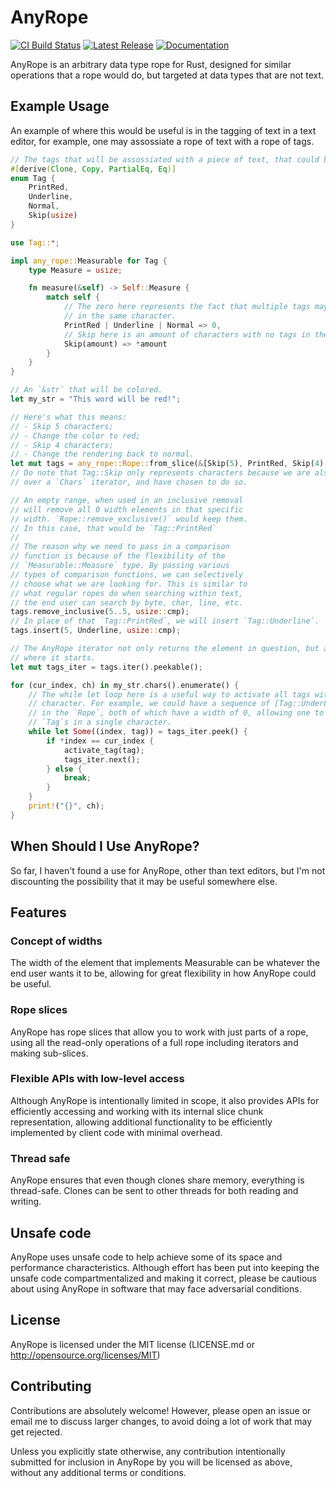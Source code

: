 # AnyRope

[![CI Build Status][github-ci-img]][github-ci]
[![Latest Release][crates-io-badge]][crates-io-url]
[![Documentation][docs-rs-img]][docs-rs-url]

AnyRope is an arbitrary data type rope for Rust, designed for similar operations
that a rope would do, but targeted at data types that are not text.


## Example Usage

An example of where this would be useful is in the tagging of text in a text editor,
for example, one may assossiate a rope of text with a rope of tags.

```rust
// The tags that will be assossiated with a piece of text, that could be a rope.
#[derive(Clone, Copy, PartialEq, Eq)]
enum Tag {
    PrintRed,
    Underline,
    Normal,
    Skip(usize)
}

use Tag::*;

impl any_rope::Measurable for Tag {
    type Measure = usize;

    fn measure(&self) -> Self::Measure {
        match self {
            // The zero here represents the fact that multiple tags may be placed
            // in the same character.
            PrintRed | Underline | Normal => 0,
            // Skip here is an amount of characters with no tags in them.
            Skip(amount) => *amount
        }
    }
}

// An `&str` that will be colored.
let my_str = "This word will be red!";

// Here's what this means:
// - Skip 5 characters;
// - Change the color to red;
// - Skip 4 characters;
// - Change the rendering back to normal.
let mut tags = any_rope::Rope::from_slice(&[Skip(5), PrintRed, Skip(4), Normal]);
// Do note that Tag::Skip only represents characters because we are also iterating
// over a `Chars` iterator, and have chosen to do so.

// An empty range, when used in an inclusive removal
// will remove all 0 width elements in that specific
// width. `Rope::remove_exclusive()` would keep them.
// In this case, that would be `Tag::PrintRed`
//
// The reason why we need to pass in a comparison
// function is because of the flexibility of the
// `Measurable::Measure` type. By passing various
// types of comparison functions, we can selectively
// choose what we are looking for. This is similar to
// what regular ropes do when searching within text,
// the end user can search by byte, char, line, etc.
tags.remove_inclusive(5..5, usize::cmp);
// In place of that `Tag::PrintRed`, we will insert `Tag::Underline`.
tags.insert(5, Underline, usize::cmp);

// The AnyRope iterator not only returns the element in question, but also the width
// where it starts.
let mut tags_iter = tags.iter().peekable();

for (cur_index, ch) in my_str.chars().enumerate() {
    // The while let loop here is a useful way to activate all tags within the same
    // character. For example, we could have a sequence of [Tag::UnderLine, Tag::PrintRed]
    // in the `Rope`, both of which have a width of 0, allowing one to execute multiple
    // `Tag`s in a single character.
    while let Some((index, tag)) = tags_iter.peek() {
        if *index == cur_index {
            activate_tag(tag);
            tags_iter.next();
        } else {
            break;
        }
    }
    print!("{}", ch);
}
```

## When Should I Use AnyRope?

So far, I haven't found a use for AnyRope, other than text editors, but I'm not
discounting the possibility that it may be useful somewhere else.

## Features

### Concept of widths

The width of the element that implements Measurable can be whatever the end user wants
it to be, allowing for great flexibility in how AnyRope could be useful.

### Rope slices

AnyRope has rope slices that allow you to work with just parts of a rope, using
all the read-only operations of a full rope including iterators and making
sub-slices.

### Flexible APIs with low-level access

Although AnyRope is intentionally limited in scope, it also provides APIs for
efficiently accessing and working with its internal slice chunk
representation, allowing additional functionality to be efficiently
implemented by client code with minimal overhead.

### Thread safe

AnyRope ensures that even though clones share memory, everything is thread-safe.
Clones can be sent to other threads for both reading and writing.

## Unsafe code

AnyRope uses unsafe code to help achieve some of its space and performance
characteristics. Although effort has been put into keeping the unsafe code
compartmentalized and making it correct, please be cautious about using AnyRope
in software that may face adversarial conditions.

## License

AnyRope is licensed under the MIT license (LICENSE.md or http://opensource.org/licenses/MIT)

## Contributing

Contributions are absolutely welcome!  However, please open an issue or email
me to discuss larger changes, to avoid doing a lot of work that may get
rejected.

Unless you explicitly state otherwise, any contribution intentionally
submitted for inclusion in AnyRope by you will be licensed as above,
without any additional terms or conditions.

[crates-io-badge]: https://img.shields.io/crates/v/any-rope.svg
[crates-io-url]:   https://crates.io/crates/any-rope
[github-ci-img]:   https://github.com/AhoyISki/AnyRope/actions/workflows/ci.yml/badge.svg
[github-ci]:       https://github.com/AhoyISki/AnyRope/actions/workflows/ci.yml
[docs-rs-img]:     https://docs.rs/any-rope/badge.svg
[docs-rs-url]:     https://docs.rs/any-rope
